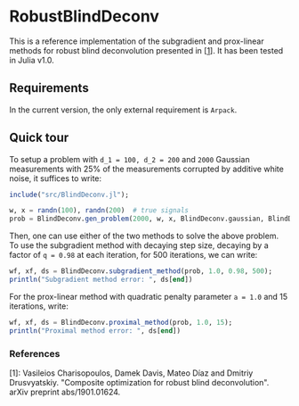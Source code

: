 # RobustBlindDeconv
This is a reference implementation of the subgradient and prox-linear methods
for robust blind deconvolution presented in \[[1](https://arxiv.org/abs/1901.01624)\].
It has been tested in Julia v1.0.

## Requirements

In the current version, the only external requirement is `Arpack`.

## Quick tour

To setup a problem with `d_1 = 100, d_2 = 200` and `2000` Gaussian measurements
with 25% of the measurements corrupted by additive white noise, it suffices to
write:

```julia
include("src/BlindDeconv.jl");

w, x = randn(100), randn(200)  # true signals
prob = BlindDeconv.gen_problem(2000, w, x, BlindDeconv.gaussian, BlindDeconv.gaussian, 0.25);
```

Then, one can use either of the two methods to solve the above problem. To use
the subgradient method with decaying step size, decaying by a factor of `q = 0.98`
at each iteration, for 500 iterations, we can write:

```julia
wf, xf, ds = BlindDeconv.subgradient_method(prob, 1.0, 0.98, 500);
println("Subgradient method error: ", ds[end])
```

For the prox-linear method with quadratic penalty parameter `a = 1.0` and 15
iterations, write:

```julia
wf, xf, ds = BlindDeconv.proximal_method(prob, 1.0, 15);
println("Proximal method error: ", ds[end])
```

### References

\[1\]: Vasileios Charisopoulos, Damek Davis, Mateo Díaz and Dmitriy Drusvyatskiy. "Composite optimization for robust blind deconvolution". arXiv preprint abs/1901.01624.
